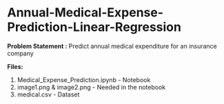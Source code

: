 # Annual-Medical-Expense-Prediction-Linear-Regression

**Problem Statement :** Predict annual medical expenditure for an insurance company

**Files:**
1) Medical_Expense_Prediction.ipynb - Notebook
2) image1.png & image2.png - Needed in the notebook
3) medical.csv - Dataset
